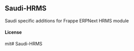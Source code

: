 ## Saudi-HRMS

Saudi specific additions for Frappe ERPNext HRMS module

#### License

mit# Saudi-HRMS

